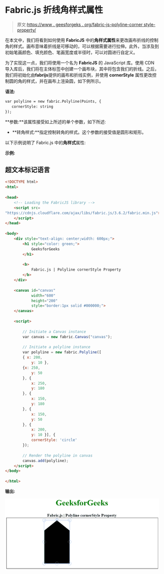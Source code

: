 # Fabric.js 折线角样式属性

> 原文:[https://www . geesforgeks . org/fabric-js-polyline-corner style-property/](https://www.geeksforgeeks.org/fabric-js-polyline-cornerstyle-property/)

在本文中，我们将看到如何使用 **FabricJS** 中的**角样式属性**来更改画布折线的控制角的样式。画布意味着折线是可移动的，可以根据需要进行拉伸。此外，当涉及到初始笔画颜色、填充颜色、笔画宽度或半径时，可以对圆进行自定义。

为了实现这一点，我们将使用一个名为 **FabricJS** 的 JavaScript 库。使用 CDN 导入库后，我们将在主体标签中创建一个画布块，其中将包含我们的折线。之后，我们将初始化由**fabrijs**提供的画布和折线实例，并使用 **cornerStyle** 属性更改控制圆的角的样式，并在画布上渲染圆，如下例所示。

**语法:**

```html
var polyline = new fabric.Polyline(Points, {  
   cornerStyle: string
});  
```

**参数:**该属性接受如上所述的单个参数，如下所述:

*   **转角样式:**指定控制转角的样式。这个参数的接受值是圆形和矩形。

以下示例说明了 Fabric.js 中的**角样式**属性:

**示例:**

## 超文本标记语言

```html
<!DOCTYPE html>
<html>

<head>
    <!-- Loading the FabricJS library -->
    <script src=
"https://cdnjs.cloudflare.com/ajax/libs/fabric.js/3.6.2/fabric.min.js">
    </script>
</head>

<body>
    <div style="text-align: center;width: 600px;">
        <h1 style="color: green;">
            GeeksforGeeks
        </h1>

        <b>
            Fabric.js | Polyline cornerStyle Property
        </b>
    </div>

    <canvas id="canvas"
            width="600"
            height="200"
            style="border:1px solid #000000;">
    </canvas>

    <script>

        // Initiate a Canvas instance
        var canvas = new fabric.Canvas("canvas");

        // Initiate a polyline instance
        var polyline = new fabric.Polyline([
        { x: 200,
            y: 10 },
        {x: 250,
            y: 50
        }, {
            x: 250,
            y: 180
        }, {
            x: 150,
            y: 180
        }, {
            x: 150,
            y: 50
        }, {
            x: 200,
            y: 10 }], {
            cornerStyle: 'circle'
        });

        // Render the polyline in canvas
        canvas.add(polyline);
    </script>
</body>

</html>
```

**输出:**

![](img/ce32c9ec8b27c3565b910277c3716821.png)